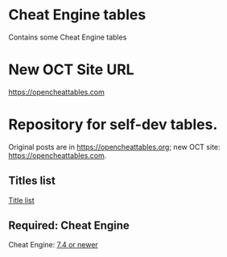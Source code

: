 # Cheat Engine tables
Contains some Cheat Engine tables

# New OCT Site URL  
https://opencheattables.com  

# Repository for self-dev tables.  
Original posts are in https://opencheattables.org; new OCT site: https://opencheattables.com.

## Titles list  
[Title list](https://github.com/bbfox0703/Mydev-Cheat-Engine-Tables/blob/main/TITLELIST.md)

## Required: Cheat Engine  
Cheat Engine: [7.4 or newer](https://github.com/cheat-engine/cheat-engine/releases)  
